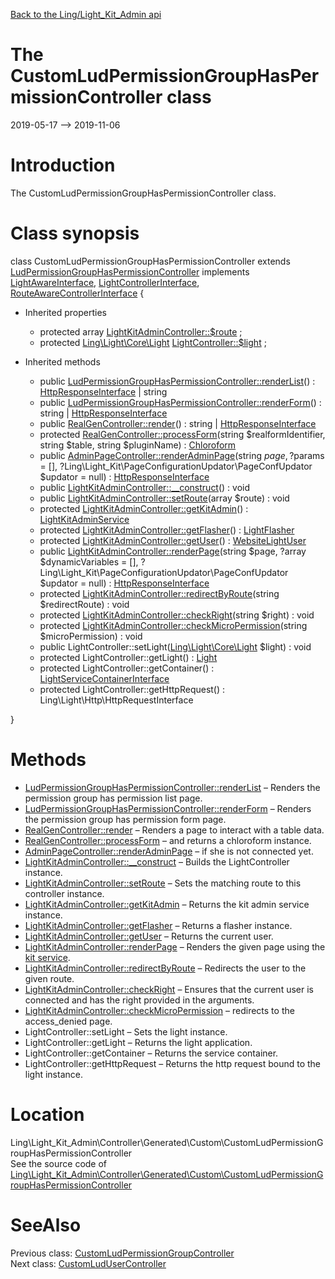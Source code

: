 [Back to the Ling/Light_Kit_Admin api](https://github.com/lingtalfi/Light_Kit_Admin/blob/master/doc/api/Ling/Light_Kit_Admin.md)



The CustomLudPermissionGroupHasPermissionController class
================
2019-05-17 --> 2019-11-06






Introduction
============

The CustomLudPermissionGroupHasPermissionController class.



Class synopsis
==============


class <span class="pl-k">CustomLudPermissionGroupHasPermissionController</span> extends [LudPermissionGroupHasPermissionController](https://github.com/lingtalfi/Light_Kit_Admin/blob/master/doc/api/Ling/Light_Kit_Admin/Controller/Generated/LudPermissionGroupHasPermissionController.md) implements [LightAwareInterface](https://github.com/lingtalfi/Light/blob/master/doc/api/Ling/Light/Core/LightAwareInterface.md), [LightControllerInterface](https://github.com/lingtalfi/Light/blob/master/doc/api/Ling/Light/Controller/LightControllerInterface.md), [RouteAwareControllerInterface](https://github.com/lingtalfi/Light/blob/master/doc/api/Ling/Light/Controller/RouteAwareControllerInterface.md) {

- Inherited properties
    - protected array [LightKitAdminController::$route](#property-route) ;
    - protected [Ling\Light\Core\Light](https://github.com/lingtalfi/Light/blob/master/doc/api/Ling/Light/Core/Light.md) [LightController::$light](#property-light) ;

- Inherited methods
    - public [LudPermissionGroupHasPermissionController::renderList](https://github.com/lingtalfi/Light_Kit_Admin/blob/master/doc/api/Ling/Light_Kit_Admin/Controller/Generated/LudPermissionGroupHasPermissionController/renderList.md)() : [HttpResponseInterface](https://github.com/lingtalfi/Light/blob/master/doc/api/Ling/Light/Http/HttpResponseInterface.md) | string
    - public [LudPermissionGroupHasPermissionController::renderForm](https://github.com/lingtalfi/Light_Kit_Admin/blob/master/doc/api/Ling/Light_Kit_Admin/Controller/Generated/LudPermissionGroupHasPermissionController/renderForm.md)() : string | [HttpResponseInterface](https://github.com/lingtalfi/Light/blob/master/doc/api/Ling/Light/Http/HttpResponseInterface.md)
    - public [RealGenController::render](https://github.com/lingtalfi/Light_Kit_Admin/blob/master/doc/api/Ling/Light_Kit_Admin/Controller/Generated/Base/RealGenController/render.md)() : string | [HttpResponseInterface](https://github.com/lingtalfi/Light/blob/master/doc/api/Ling/Light/Http/HttpResponseInterface.md)
    - protected [RealGenController::processForm](https://github.com/lingtalfi/Light_Kit_Admin/blob/master/doc/api/Ling/Light_Kit_Admin/Controller/Generated/Base/RealGenController/processForm.md)(string $realformIdentifier, string $table, string $pluginName) : [Chloroform](https://github.com/lingtalfi/Chloroform/blob/master/doc/api/Ling/Chloroform/Form/Chloroform.md)
    - public [AdminPageController::renderAdminPage](https://github.com/lingtalfi/Light_Kit_Admin/blob/master/doc/api/Ling/Light_Kit_Admin/Controller/AdminPageController/renderAdminPage.md)(string $page, ?$params = [], ?Ling\Light_Kit\PageConfigurationUpdator\PageConfUpdator $updator = null) : [HttpResponseInterface](https://github.com/lingtalfi/Light/blob/master/doc/api/Ling/Light/Http/HttpResponseInterface.md)
    - public [LightKitAdminController::__construct](https://github.com/lingtalfi/Light_Kit_Admin/blob/master/doc/api/Ling/Light_Kit_Admin/Controller/LightKitAdminController/__construct.md)() : void
    - public [LightKitAdminController::setRoute](https://github.com/lingtalfi/Light_Kit_Admin/blob/master/doc/api/Ling/Light_Kit_Admin/Controller/LightKitAdminController/setRoute.md)(array $route) : void
    - protected [LightKitAdminController::getKitAdmin](https://github.com/lingtalfi/Light_Kit_Admin/blob/master/doc/api/Ling/Light_Kit_Admin/Controller/LightKitAdminController/getKitAdmin.md)() : [LightKitAdminService](https://github.com/lingtalfi/Light_Kit_Admin/blob/master/doc/api/Ling/Light_Kit_Admin/Service/LightKitAdminService.md)
    - protected [LightKitAdminController::getFlasher](https://github.com/lingtalfi/Light_Kit_Admin/blob/master/doc/api/Ling/Light_Kit_Admin/Controller/LightKitAdminController/getFlasher.md)() : [LightFlasher](https://github.com/lingtalfi/Light_Flasher/blob/master/doc/api/Ling/Light_Flasher/Service/LightFlasher.md)
    - protected [LightKitAdminController::getUser](https://github.com/lingtalfi/Light_Kit_Admin/blob/master/doc/api/Ling/Light_Kit_Admin/Controller/LightKitAdminController/getUser.md)() : [WebsiteLightUser](https://github.com/lingtalfi/Light_User/blob/master/doc/api/Ling/Light_User/WebsiteLightUser.md)
    - public [LightKitAdminController::renderPage](https://github.com/lingtalfi/Light_Kit_Admin/blob/master/doc/api/Ling/Light_Kit_Admin/Controller/LightKitAdminController/renderPage.md)(string $page, ?array $dynamicVariables = [], ?Ling\Light_Kit\PageConfigurationUpdator\PageConfUpdator $updator = null) : [HttpResponseInterface](https://github.com/lingtalfi/Light/blob/master/doc/api/Ling/Light/Http/HttpResponseInterface.md)
    - protected [LightKitAdminController::redirectByRoute](https://github.com/lingtalfi/Light_Kit_Admin/blob/master/doc/api/Ling/Light_Kit_Admin/Controller/LightKitAdminController/redirectByRoute.md)(string $redirectRoute) : void
    - protected [LightKitAdminController::checkRight](https://github.com/lingtalfi/Light_Kit_Admin/blob/master/doc/api/Ling/Light_Kit_Admin/Controller/LightKitAdminController/checkRight.md)(string $right) : void
    - protected [LightKitAdminController::checkMicroPermission](https://github.com/lingtalfi/Light_Kit_Admin/blob/master/doc/api/Ling/Light_Kit_Admin/Controller/LightKitAdminController/checkMicroPermission.md)(string $microPermission) : void
    - public LightController::setLight([Ling\Light\Core\Light](https://github.com/lingtalfi/Light/blob/master/doc/api/Ling/Light/Core/Light.md) $light) : void
    - protected LightController::getLight() : [Light](https://github.com/lingtalfi/Light/blob/master/doc/api/Ling/Light/Core/Light.md)
    - protected LightController::getContainer() : [LightServiceContainerInterface](https://github.com/lingtalfi/Light/blob/master/doc/api/Ling/Light/ServiceContainer/LightServiceContainerInterface.md)
    - protected LightController::getHttpRequest() : Ling\Light\Http\HttpRequestInterface

}






Methods
==============

- [LudPermissionGroupHasPermissionController::renderList](https://github.com/lingtalfi/Light_Kit_Admin/blob/master/doc/api/Ling/Light_Kit_Admin/Controller/Generated/LudPermissionGroupHasPermissionController/renderList.md) &ndash; Renders the permission group has permission list page.
- [LudPermissionGroupHasPermissionController::renderForm](https://github.com/lingtalfi/Light_Kit_Admin/blob/master/doc/api/Ling/Light_Kit_Admin/Controller/Generated/LudPermissionGroupHasPermissionController/renderForm.md) &ndash; Renders the permission group has permission form page.
- [RealGenController::render](https://github.com/lingtalfi/Light_Kit_Admin/blob/master/doc/api/Ling/Light_Kit_Admin/Controller/Generated/Base/RealGenController/render.md) &ndash; Renders a page to interact with a table data.
- [RealGenController::processForm](https://github.com/lingtalfi/Light_Kit_Admin/blob/master/doc/api/Ling/Light_Kit_Admin/Controller/Generated/Base/RealGenController/processForm.md) &ndash; and returns a chloroform instance.
- [AdminPageController::renderAdminPage](https://github.com/lingtalfi/Light_Kit_Admin/blob/master/doc/api/Ling/Light_Kit_Admin/Controller/AdminPageController/renderAdminPage.md) &ndash; if she is not connected yet.
- [LightKitAdminController::__construct](https://github.com/lingtalfi/Light_Kit_Admin/blob/master/doc/api/Ling/Light_Kit_Admin/Controller/LightKitAdminController/__construct.md) &ndash; Builds the LightController instance.
- [LightKitAdminController::setRoute](https://github.com/lingtalfi/Light_Kit_Admin/blob/master/doc/api/Ling/Light_Kit_Admin/Controller/LightKitAdminController/setRoute.md) &ndash; Sets the matching route to this controller instance.
- [LightKitAdminController::getKitAdmin](https://github.com/lingtalfi/Light_Kit_Admin/blob/master/doc/api/Ling/Light_Kit_Admin/Controller/LightKitAdminController/getKitAdmin.md) &ndash; Returns the kit admin service instance.
- [LightKitAdminController::getFlasher](https://github.com/lingtalfi/Light_Kit_Admin/blob/master/doc/api/Ling/Light_Kit_Admin/Controller/LightKitAdminController/getFlasher.md) &ndash; Returns a flasher instance.
- [LightKitAdminController::getUser](https://github.com/lingtalfi/Light_Kit_Admin/blob/master/doc/api/Ling/Light_Kit_Admin/Controller/LightKitAdminController/getUser.md) &ndash; Returns the current user.
- [LightKitAdminController::renderPage](https://github.com/lingtalfi/Light_Kit_Admin/blob/master/doc/api/Ling/Light_Kit_Admin/Controller/LightKitAdminController/renderPage.md) &ndash; Renders the given page using the [kit service](https://github.com/lingtalfi/Light_Kit_Admin).
- [LightKitAdminController::redirectByRoute](https://github.com/lingtalfi/Light_Kit_Admin/blob/master/doc/api/Ling/Light_Kit_Admin/Controller/LightKitAdminController/redirectByRoute.md) &ndash; Redirects the user to the given route.
- [LightKitAdminController::checkRight](https://github.com/lingtalfi/Light_Kit_Admin/blob/master/doc/api/Ling/Light_Kit_Admin/Controller/LightKitAdminController/checkRight.md) &ndash; Ensures that the current user is connected and has the right provided in the arguments.
- [LightKitAdminController::checkMicroPermission](https://github.com/lingtalfi/Light_Kit_Admin/blob/master/doc/api/Ling/Light_Kit_Admin/Controller/LightKitAdminController/checkMicroPermission.md) &ndash; redirects to the access_denied page.
- LightController::setLight &ndash; Sets the light instance.
- LightController::getLight &ndash; Returns the light application.
- LightController::getContainer &ndash; Returns the service container.
- LightController::getHttpRequest &ndash; Returns the http request bound to the light instance.





Location
=============
Ling\Light_Kit_Admin\Controller\Generated\Custom\CustomLudPermissionGroupHasPermissionController<br>
See the source code of [Ling\Light_Kit_Admin\Controller\Generated\Custom\CustomLudPermissionGroupHasPermissionController](https://github.com/lingtalfi/Light_Kit_Admin/blob/master/Controller/Generated/Custom/CustomLudPermissionGroupHasPermissionController.php)



SeeAlso
==============
Previous class: [CustomLudPermissionGroupController](https://github.com/lingtalfi/Light_Kit_Admin/blob/master/doc/api/Ling/Light_Kit_Admin/Controller/Generated/Custom/CustomLudPermissionGroupController.md)<br>Next class: [CustomLudUserController](https://github.com/lingtalfi/Light_Kit_Admin/blob/master/doc/api/Ling/Light_Kit_Admin/Controller/Generated/Custom/CustomLudUserController.md)<br>
